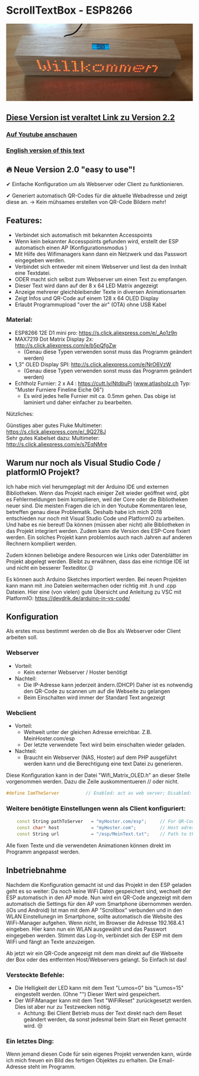 # ScrollTextBox - ESP8266
![alt tag](https://github.com/DIYDave/ScrollText-ESP8266/blob/V2.0/06_Doc/photos/Picture_Cut.jpg)
<br>
## [Diese Version ist veraltet Link zu Version 2.2 ](https://github.com/DIYDave/Scroll-Box-Verion-2/tree/main)

### [Auf Youtube anschauen](https://www.youtube.com/watch?v=k4Ux_I4Gl30)     
### [English version of this text](https://github.com/DIYDave/ScrollText-ESP8266/blob/V2.0/README.md)

## 🔥 Neue Version 2.0 "easy to use"!
✔ Einfache Konfiguration um als Webserver oder Client zu funktionieren.

✔ Generiert automatisch QR-Codes für die aktuelle Webadresse und zeigt diese an. -> Kein mühsames erstellen von QR-Code Bildern mehr!

## Features:
- Verbindet sich automatisch mit bekannten Accesspoints
- Wenn kein bekannter Accesspoints gefunden wird, erstellt der ESP automatisch einen AP (Konfigurationsmodus )
- Mit Hilfe des Wifimanagers kann dann ein Netzwerk und das Passwort eingegeben werden.
- Verbindet sich entweder mit einem Webserver und liest da den Innhalt eine Textdatei.
- ODER macht sich selbst zum Webserver um einen Text zu empfangen.
- Dieser Text wird dann auf der 8 x 64 LED Matrix angezeigt
- Anzeige mehrerer gleichbleibender Texte in diversen Animationsarten
- Zeigt Infos und QR-Code auf einem 128 x 64 OLED Display
- Erlaubt Programmupload "over the air" (OTA) ohne USB Kabel

### Material:

- ESP8266 12E D1 mini pro:   https://s.click.aliexpress.com/e/_Ao1z9n
- MAX7219 Dot Matrix Display 2x:       http://s.click.aliexpress.com/e/b5pQfgZw 
  - (Genau diese Typen verwenden sonst muss das Programm geändert werden)
- 1,3" OLED Display SPI:      http://s.click.aliexpress.com/e/NrO6VzW
  - (Genau diese Typen verwenden sonst muss das Programm geändert werden)
- Echtholz Furnier: 2 x A4 :    https://cutt.ly/NtdbuPj  (www.atlasholz.ch Typ: "Muster Furniere Fineline Eiche 06")
  - Es wird jedes helle Furnier mit ca. 0.5mm gehen. Das obige ist laminiert und daher einfacher zu bearbeiten.

Nützliches:

Günstiges aber gutes Fluke Multimeter: https://s.click.aliexpress.com/e/_9Q278J
<br>
Sehr gutes Kabelset dazu: Multimeter: http://s.click.aliexpress.com/e/s7EqNMre
<br>

## Warum nur noch als Visual Studio Code / platformIO Projekt?
Ich habe mich viel herumgeplagt mit der Arduino IDE und externen Bibliotheken.
Wenn das Projekt nach einiger Zeit wieder geöffnet wird, gibt es Fehlermeldungen beim kompilieren, weil der Core oder die Bibliotheken neuer sind.
Die meisten Fragen die ich in den Youtube Kommentaren lese, betreffen genau diese Problematik.
Deshalb habe ich mich 2018 entschieden nur noch mit Visual Studio Code und PlatformIO zu arbeiten. Und habe es nie bereut!
Da können (müssen aber nicht) alle Bibliotheken in das Projekt integriert werden. Zudem kann die Version des ESP-Core fixiert werden.
Ein solches Projekt kann problemlos auch nach Jahren auf anderen Rechnern kompiliert werden.

Zudem können beliebige andere Resourcen wie Links oder Datenblätter im Projekt abgelegt werden.
Bleibt zu erwähnen, dass das eine richtige IDE ist und nicht ein besserer Texteditor.😉

Es können auch Arduino Sketches importiert werden. Bei neuen Projekten kann mann mit .ino Dateien weitermachen oder richtig mit .h und .cpp Dateien.
Hier eine (von vielen) gute Übersicht und Anleitung zu VSC mit PlatformIO: https://devdrik.de/arduino-in-vs-code/

## Konfiguration
Als erstes muss bestimmt werden ob die Box als Webserver oder Client arbeiten soll.
### Webserver
- Vorteil:
  - Kein externer Webserver / Hoster benötigt
- Nachteil:
  - Die IP-Adresse kann jederzeit ändern.(DHCP) Daher ist es notwendig den QR-Code zu scannen um auf die Webseite zu gelangen
  - Beim Einschalten wird immer der Standard Text angezeigt

### Webclient
- Vorteil:
  - Weltweit unter der gleichen Adresse erreichbar. Z.B. MeinHoster.com/esp
  - Der letzte verwendete Text wird beim einschalten wieder geladen.
- Nachteil:
  - Braucht ein Webserver (NAS, Hoster) auf dem PHP ausgeführt werden kann und die Berechtigung eine text Datei zu generieren.

Diese Konfiguration kann in der Datei "Wifi_Matrix_OLED.h" an dieser Stelle vorgenommen werden. Dazu die Zeile auskommentueren // oder nicht.
```C++
#define IamTheServer          // Enabled: act as web server; Disabled: act als client and needs a server
```

### Weitere benötigte Einstellungen wenn als Client konfiguriert:
```C++
    const String pathToServer   = "myHoster.com/esp";     // For QR-Code
    const char* host            = "myHoster.com";         // Host adress
    const String url            = "/esp/MeinText.txt";    // Path to the txt file
```
Alle fixen Texte und die verwendeten Animationen können direkt im Programm angepasst werden.

## Inbetriebnahme
Nachdem die Konfiguration gemacht ist und das Projekt in den ESP geladen geht es so weiter:
Da noch keine WiFi Daten gespeichert sind, wechselt der ESP automatisch in den AP mode.
Nun wird ein QR-Code angezeigt mit dem automatisch die Settings für den AP vom Smartphone übernommen werden. (iOs und Android)
Ist man mit dem AP "Scrollbox" verbunden und in den WLAN Einstellunegn im Smartphone, sollte automatisch die Website des WiFi-Manager aufgehen. Wenn nicht, im Browser die Adresse 192.168.4.1 eingeben. Hier kann nun ein WLAN ausgewählt und das Passwort eingegeben werden. Stimmt das Log-In, verbindet sich der ESP mit dem WiFi und fängt an Texte anzuzeigen.

Ab jetzt wir ein QR-Code angezeigt mit dem man direkt auf die Webseite der Box oder des entfernten Host/Webservers gelangt. So Einfach ist das!

### Versteckte Befehle:
- Die Helligkeit der LED kann mit dem Text "Lumos=0" bis "Lumos=15" eingestellt werden. (Ohne "") Dieser Wert wird gespeichert.
- Der WiFiManager kann mit dem Text "WiFiReset" zurückgesetzt werden. Dies ist aber nur zu Testzwecken nötig.
  - Achtung: Bei Client Betrieb muss der Text direkt nach dem Reset geändert werden, da sonst jedesmal beim Start ein Reset gemacht wird. 😒

### Ein letztes Ding:
Wenn jemand diesen Code für sein eigenes Projekt verwenden kann, würde ich mich freuen ein Bild des fertigen Objektes zu erhalten. Die Email-Adresse steht im Programm.

